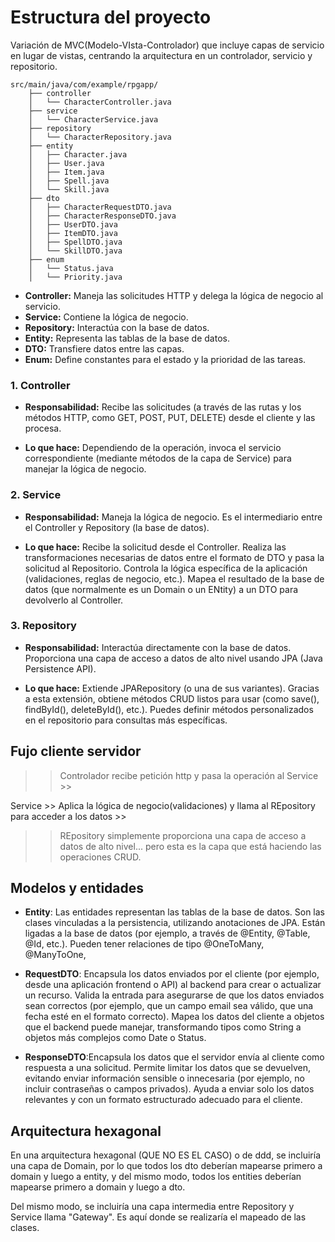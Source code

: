 
# Estructura del proyecto

Variación de MVC(Modelo-VIsta-Controlador) que incluye capas de servicio en lugar de vistas, centrando la arquitectura en un controlador, servicio y repositorio.

```
src/main/java/com/example/rpgapp/
    ├── controller
    │   └── CharacterController.java
    ├── service
    │   └── CharacterService.java
    ├── repository
    │   └── CharacterRepository.java
    ├── entity
    │   ├── Character.java
    │   ├── User.java
    │   ├── Item.java
    │   ├── Spell.java
    │   └── Skill.java
    ├── dto
    │   ├── CharacterRequestDTO.java
    │   ├── CharacterResponseDTO.java
    │   ├── UserDTO.java
    │   ├── ItemDTO.java
    │   ├── SpellDTO.java
    │   └── SkillDTO.java
    ├── enum
    │   └── Status.java
    │   └── Priority.java
```

- **Controller:** Maneja las solicitudes HTTP y delega la lógica de negocio al servicio.
- **Service:** Contiene la lógica de negocio.
- **Repository:** Interactúa con la base de datos.
- **Entity:** Representa las tablas de la base de datos.
- **DTO:** Transfiere datos entre las capas.
- **Enum:** Define constantes para el estado y la prioridad de las tareas.




### 1. Controller

- **Responsabilidad:** Recibe las solicitudes (a través de las rutas y los métodos HTTP, como GET, POST, PUT, DELETE) desde el cliente y las procesa.

- **Lo que hace:** Dependiendo de la operación, invoca el servicio correspondiente (mediante métodos de la capa de Service) para manejar la lógica de negocio.
    
### 2. Service

- **Responsabilidad:** Maneja la lógica de negocio. Es el intermediario entre el Controller y Repository (la base de datos).

- **Lo que hace:**  Recibe la solicitud desde el Controller. Realiza las transformaciones necesarias de datos entre el formato de DTO y pasa la solicitud al Repositorio. Controla la lógica específica de la aplicación (validaciones, reglas de negocio, etc.). Mapea el resultado de la base de datos (que normalmente es un Domain o un ENtity) a un DTO para devolverlo al Controller.


### 3. Repository

- **Responsabilidad:** Interactúa directamente con la base de datos. Proporciona una capa de acceso a datos de alto nivel usando JPA (Java Persistence API).

- **Lo que hace:** Extiende JPARepository (o una de sus variantes). Gracias a esta extensión, obtiene métodos CRUD listos para usar (como save(), findById(), deleteById(), etc.). Puedes definir métodos personalizados en el repositorio para consultas más específicas.




## Fujo cliente servidor

>> Controlador recibe petición http y pasa la operación al Service >> 

Service >> Aplica la lógica de negocio(validaciones) y llama al REpository para acceder a los datos >>

>> REpository simplemente proporciona una capa de acceso a datos de alto nivel... pero esta es la capa que está haciendo las operaciones CRUD.




## Modelos y entidades

- **Entity**:  Las entidades representan las tablas de la base de datos. Son las clases vinculadas a la persistencia, utilizando anotaciones de JPA. Están ligadas a la base de datos (por ejemplo, a través de @Entity, @Table, @Id, etc.). Pueden tener relaciones de tipo @OneToMany, @ManyToOne, 

- **RequestDTO**:  Encapsula los datos enviados por el cliente (por ejemplo, desde una aplicación frontend o API) al backend para crear o actualizar un recurso. Valida la entrada para asegurarse de que los datos enviados sean correctos (por ejemplo, que un campo email sea válido, que una fecha esté en el formato correcto). Mapea los datos del cliente a objetos que el backend puede manejar, transformando tipos como String a objetos más complejos como Date o Status.

- **ResponseDTO**:Encapsula los datos que el servidor envía al cliente como respuesta a una solicitud. Permite limitar los datos que se devuelven, evitando enviar información sensible o innecesaria (por ejemplo, no incluir contraseñas o campos privados). Ayuda a enviar solo los datos relevantes y con un formato estructurado adecuado para el cliente.


## Arquitectura hexagonal
En una arquitectura hexagonal (QUE NO ES EL CASO) o de ddd, se incluiría una capa de Domain, por lo que todos los dto deberían mapearse primero a domain y luego a entity, y del mismo modo, todos los entities deberían mapearse primero a domain y luego a dto. 

Del mismo modo, se incluiría una capa intermedia entre Repository y Service llama "Gateway". Es aquí donde se realizaría el mapeado de las clases.





